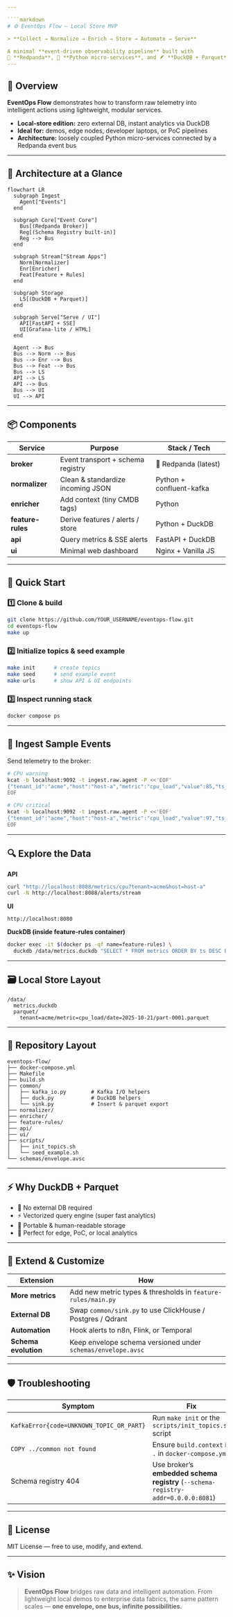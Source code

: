 ```yaml
---

````markdown
# ⚙️ EventOps Flow — Local Store MVP

> **Collect → Normalize → Enrich → Store → Automate → Serve**

A minimal **event-driven observability pipeline** built with  
🦄 **Redpanda**, 🐍 **Python micro-services**, and 🪶 **DuckDB + Parquet** for local persistence.
---
```


## 🧭 Overview

**EventOps Flow** demonstrates how to transform raw telemetry into intelligent actions using lightweight, modular services.

- **Local-store edition:** zero external DB, instant analytics via DuckDB  
- **Ideal for:** demos, edge nodes, developer laptops, or PoC pipelines  
- **Architecture:** loosely coupled Python micro-services connected by a Redpanda event bus

---

## 🧩 Architecture at a Glance

```mermaid
flowchart LR
  subgraph Ingest
    Agent["Events"]
  end

  subgraph Core["Event Core"]
    Bus[(Redpanda Broker)]
    Reg[(Schema Registry built-in)]
    Reg --> Bus
  end

  subgraph Stream["Stream Apps"]
    Norm[Normalizer]
    Enr[Enricher]
    Feat[Feature + Rules]
  end

  subgraph Storage
    LS[(DuckDB + Parquet)]
  end

  subgraph Serve["Serve / UI"]
    API[FastAPI + SSE]
    UI[Grafana-lite / HTML]
  end

  Agent --> Bus
  Bus --> Norm --> Bus
  Bus --> Enr --> Bus
  Bus --> Feat --> Bus
  Bus --> LS
  API --> LS
  API --> Bus
  Bus --> UI
  UI --> API
````

---

## 📦 Components

| Service           | Purpose                           | Stack / Tech             |
| ----------------- | --------------------------------- | ------------------------ |
| **broker**        | Event transport + schema registry | 🦄 Redpanda (latest)     |
| **normalizer**    | Clean & standardize incoming JSON | Python + confluent-kafka |
| **enricher**      | Add context (tiny CMDB tags)      | Python                   |
| **feature-rules** | Derive features / alerts / store  | Python + DuckDB          |
| **api**           | Query metrics & SSE alerts        | FastAPI + DuckDB         |
| **ui**            | Minimal web dashboard             | Nginx + Vanilla JS       |

---

## 🚀 Quick Start

### 1️⃣  Clone & build

```bash
git clone https://github.com/YOUR_USERNAME/eventops-flow.git
cd eventops-flow
make up
```

### 2️⃣  Initialize topics & seed example

```bash
make init      # create topics
make seed      # send example event
make urls      # show API & UI endpoints
```

### 3️⃣  Inspect running stack

```bash
docker compose ps
```

---

## 🧪 Ingest Sample Events

Send telemetry to the broker:

```bash
# CPU warning
kcat -b localhost:9092 -t ingest.raw.agent -P <<'EOF'
{"tenant_id":"acme","host":"host-a","metric":"cpu_load","value":85,"ts_event":"2025-10-21T10:00:00Z","unit":"percent","tags":{"env":"prod"}}
EOF

# CPU critical
kcat -b localhost:9092 -t ingest.raw.agent -P <<'EOF'
{"tenant_id":"acme","host":"host-a","metric":"cpu_load","value":97,"ts_event":"2025-10-21T10:05:00Z","unit":"percent","tags":{"env":"prod"}}
EOF
```

---

## 🔍 Explore the Data

**API**

```bash
curl "http://localhost:8088/metrics/cpu?tenant=acme&host=host-a"
curl -N http://localhost:8088/alerts/stream
```

**UI**

```
http://localhost:8080
```

**DuckDB (inside feature-rules container)**

```bash
docker exec -it $(docker ps -qf name=feature-rules) \
  duckdb /data/metrics.duckdb "SELECT * FROM metrics ORDER BY ts DESC LIMIT 5;"
```

---

## 🗃️ Local Store Layout

```
/data/
  metrics.duckdb
  parquet/
    tenant=acme/metric=cpu_load/date=2025-10-21/part-0001.parquet
```

---

## 🧰 Repository Layout

```
eventops-flow/
├── docker-compose.yml
├── Makefile
├── build.sh
├── common/
│   ├── kafka_io.py        # Kafka I/O helpers
│   ├── duck.py            # DuckDB helpers
│   └── sink.py            # Insert & parquet export
├── normalizer/
├── enricher/
├── feature-rules/
├── api/
├── ui/
├── scripts/
│   ├── init_topics.sh
│   └── seed_example.sh
└── schemas/envelope.avsc
```

---

## ⚡ Why DuckDB + Parquet

* 🔌 No external DB required
* ⚡ Vectorized query engine (super fast analytics)
* 📂 Portable & human-readable storage
* 🧠 Perfect for edge, PoC, or local analytics

---

## 🧠 Extend & Customize

| Extension            | How                                                          |
| -------------------- | ------------------------------------------------------------ |
| **More metrics**     | Add new metric types & thresholds in `feature-rules/main.py` |
| **External DB**      | Swap `common/sink.py` to use ClickHouse / Postgres / Qdrant  |
| **Automation**       | Hook alerts to n8n, Flink, or Temporal                       |
| **Schema evolution** | Keep envelope schema versioned under `schemas/envelope.avsc` |

---

## 🛡️ Troubleshooting

| Symptom                                  | Fix                                                                               |
| ---------------------------------------- | --------------------------------------------------------------------------------- |
| `KafkaError{code=UNKNOWN_TOPIC_OR_PART}` | Run `make init` or the `scripts/init_topics.sh` script                            |
| `COPY ../common not found`               | Ensure `build.context` is `.` in `docker-compose.yml`                             |
| Schema registry 404                      | Use broker’s **embedded schema registry** (`--schema-registry-addr=0.0.0.0:8081`) |

---

## 📜 License

MIT License — free to use, modify, and extend.

---

## ✨ Vision

> **EventOps Flow** bridges raw data and intelligent automation.
> From lightweight local demos to enterprise data fabrics,
> the same pattern scales — **one envelope, one bus, infinite possibilities.**

```



